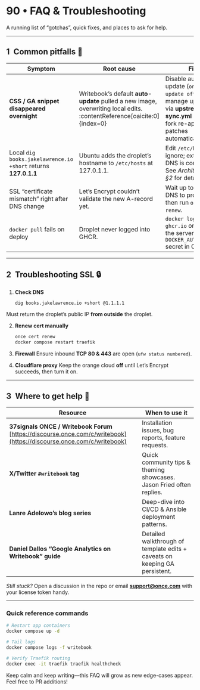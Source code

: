# 90 • FAQ & Troubleshooting

A running list of “gotchas”, quick fixes, and places to ask for help.

---

## 1 Common pitfalls 👻

| Symptom | Root cause | Fix |
|---------|------------|-----|
| **CSS / GA snippet disappeared overnight** | Writebook’s default **auto-update** pulled a new image, overwriting local edits. :contentReference[oaicite:0]{index=0} | Disable auto-update (`once auto-update off`) and manage updates via **upstream-sync.yml** so your fork re-applies patches automatically. |
| Local `dig books.jakelawrence.io +short` returns **127.0.1.1** | Ubuntu adds the droplet’s hostname to `/etc/hosts` at 127.0.1.1. | Edit `/etc/hosts` (or ignore; external DNS is correct). See *Architecture §2* for details. |
| SSL “certificate mismatch” right after DNS change | Let’s Encrypt couldn’t validate the new A-record yet. | Wait up to 5 min for DNS to propagate, then run `once cert renew`. |
| `docker pull` fails on deploy | Droplet never logged into GHCR. | `docker login ghcr.io` once on the server, or set `DOCKER_AUTH_CONFIG` secret in CI. |

---

## 2 Troubleshooting SSL 🔒

1. **Check DNS**  
   ```bash
   dig books.jakelawrence.io +short @1.1.1.1
   ```

Must return the droplet’s public IP **from outside** the droplet.

2. **Renew cert manually**

   ```bash
   once cert renew
   docker compose restart traefik
   ```

3. **Firewall**
   Ensure inbound **TCP 80 & 443** are open (`ufw status numbered`).

4. **Cloudflare proxy**
   Keep the orange cloud **off** until Let’s Encrypt succeeds, then turn it on.

---

## 3 Where to get help 🤝

| Resource                                                                                                                  | When to use it                                                              |
| ------------------------------------------------------------------------------------------------------------------------- | --------------------------------------------------------------------------- |
| **37signals ONCE / Writebook Forum** <br>[https://discourse.once.com/c/writebook](https://discourse.once.com/c/writebook) | Installation issues, bug reports, feature requests.                         |
| **X/Twitter `#writebook` tag**                                                                                            | Quick community tips & theming showcases. Jason Fried often replies.        |
| **Lanre Adelowo’s blog series**                                                                                           | Deep-dive into CI/CD & Ansible deployment patterns.                         |
| **Daniel Dallos “Google Analytics on Writebook” guide**                                                                   | Detailed walkthrough of template edits + caveats on keeping GA persistent.  |

*Still stuck?*
Open a discussion in the repo or email **[support@once.com](mailto:support@once.com)** with your license token handy.

---

### Quick reference commands

```bash
# Restart app containers
docker compose up -d

# Tail logs
docker compose logs -f writebook

# Verify Traefik routing
docker exec -it traefik traefik healthcheck
```

Keep calm and keep writing—this FAQ will grow as new edge-cases appear. Feel free to PR additions!
